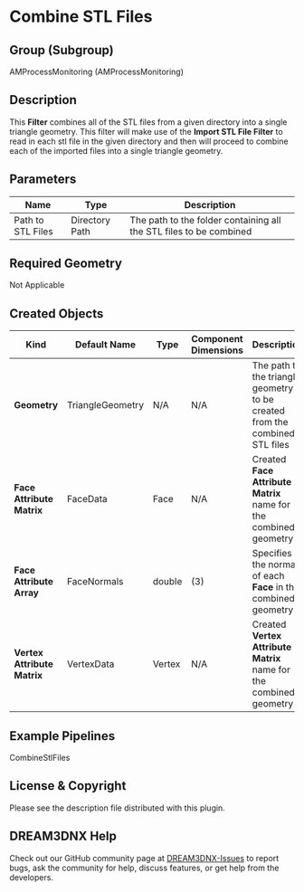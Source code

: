 # Combine STL Files 

## Group (Subgroup) 

AMProcessMonitoring (AMProcessMonitoring)

## Description 

This **Filter** combines all of the STL files from a given directory into a single triangle geometry. This filter will make use of the **Import STL File Filter** to read in each stl file in the given directory and then will proceed to combine each of the imported files into a single triangle geometry.

## Parameters 
| Name | Type | Description |
|------|------|------|
| Path to STL Files | Directory Path | The path to the folder containing all the STL files to be combined |

## Required Geometry 
Not Applicable

## Created Objects 
| Kind | Default Name | Type | Component Dimensions | Description |
|------|--------------|-------------|---------|-----|
| **Geometry** | TriangleGeometry  | N/A | N/A | The path to the triangle geometry to be created from the combined STL files |
| **Face Attribute Matrix** | FaceData  | Face | N/A | Created **Face Attribute Matrix** name for the combined geometry  |
| **Face Attribute Array** | FaceNormals  | double | (3) | Specifies the normal of each **Face** in the combined geometry |
| **Vertex Attribute Matrix** | VertexData  | Vertex | N/A | Created **Vertex Attribute Matrix** name for the combined geometry |

## Example Pipelines

CombineStlFiles

## License & Copyright 

Please see the description file distributed with this plugin.

## DREAM3DNX Help

Check out our GitHub community page at [DREAM3DNX-Issues](https://github.com/BlueQuartzSoftware/DREAM3DNX-Issues) to report bugs, ask the community for help, discuss features, or get help from the developers.


